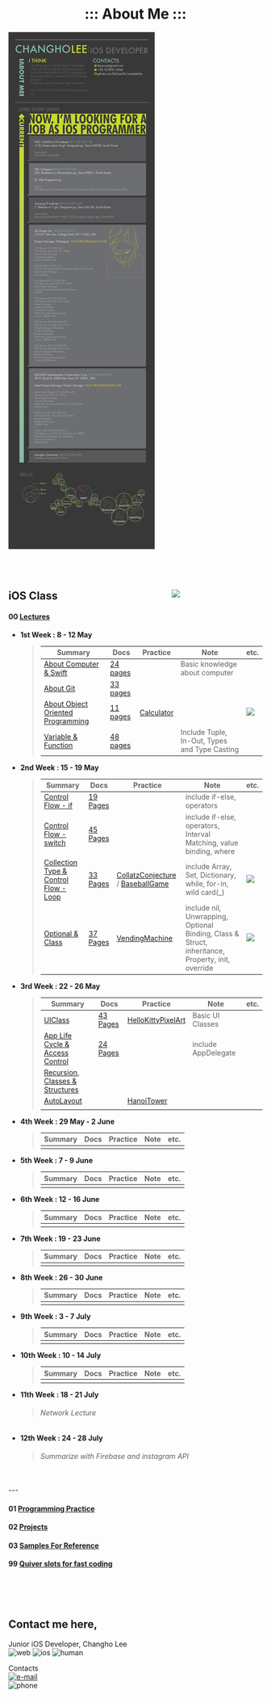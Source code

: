 # <center>::: About Me :::</center>

![cover](cover.png)

<br>
<br>

## iOS Class <img src = "http://cdn.www.fastcampus.co.kr/wp-content/uploads/2016/01/fastcampus_logo_345x76.png" width = 180 align = right>

#### 00 [Lectures](https://github.com/EdCLee/Ed_komptability/tree/master/00%20Lectures)

- **1st Week : 8 - 12 May**

	> | <center>Summary</center> | <center>Docs</center> | <center>Practice</center> | <center>Note</center> | <center>etc.</center> |
	> | :--- | :--- | :--- | :--- | :--- |
	> | [About Computer & Swift](https://github.com/EdCLee/Ed_komptability/tree/master/00%20Lectures/01%20aboutSwift) | [24 pages](https://github.com/EdCLee/Ed_komptability/blob/master/00%20Lectures/01%20aboutSwift/20170508.pdf) || Basic knowledge about computer |
	> | [About Git](https://github.com/EdCLee/Ed_komptability/tree/master/00%20Lectures/02%20aboutGit) | [33 pages](https://github.com/EdCLee/Ed_komptability/blob/master/00%20Lectures/02%20aboutGit/20170509.pdf) |||
	> | [About Object Oriented Programming](https://github.com/EdCLee/Ed_komptability/tree/master/00%20Lectures/03%20객체지향프로그래밍%2C%20인스턴스) | [11 pages](https://github.com/EdCLee/Ed_komptability/blob/master/00%20Lectures/03%20객체지향프로그래밍%2C%20인스턴스/20170510.pdf) | [Calculator](https://github.com/EdCLee/Ed_komptability/tree/master/01%20Programming%20Practice/02%20App%20Practice/01%20Calculator) || <img src = "https://github.com/EdCLee/Ed_komptability/blob/master/01%20Programming%20Practice/02%20App%20Practice/01%20Calculator/calculatorResult00.png" width = 180> |
	> | [Variable & Function](https://github.com/EdCLee/Ed_komptability/tree/master/00%20Lectures/04%20변수%2C%20상수%2C%20함수) | [48 pages](https://github.com/EdCLee/Ed_komptability/blob/master/00%20Lectures/04%20변수%2C%20상수%2C%20함수/20170511.pdf) || Include Tuple, In-Out, Types and Type Casting |

- **2nd Week : 15 - 19 May**

	> | <center>Summary</center> | <center>Docs</center> | <center>Practice</center> | <center>Note</center> | <center>etc.</center> |
	> | :--- | :--- | :--- | :--- | :--- |
	> | [Control Flow - if](https://github.com/EdCLee/Ed_komptability/tree/master/00%20Lectures/05%20조건문%20if%20%26%20연산자) | [19 Pages](https://github.com/EdCLee/Ed_komptability/blob/master/00%20Lectures/05%20조건문%20if%20%26%20연산자/20170512.pdf) || include if-else, operators ||
	> | [Control Flow - switch](https://github.com/EdCLee/Ed_komptability/tree/master/00%20Lectures/06%20조건문%20switch) | [45 Pages](https://github.com/EdCLee/Ed_komptability/blob/master/00%20Lectures/06%20조건문%20switch/20170515.pdf) || include if-else, operators, Interval Matching, value binding, where ||
	> | [Collection Type & Control Flow - Loop](https://github.com/EdCLee/Ed_komptability/tree/master/00%20Lectures/07%20Collection%20Type%20%26%20반복문%20(while%20%26%20for-in)) | [33 Pages](https://github.com/EdCLee/Ed_komptability/blob/master/00%20Lectures/07%20Collection%20Type%20%26%20반복문%20(while%20%26%20for-in)/20170516.pdf) | [CollatzConjecture](https://github.com/EdCLee/Ed_komptability/blob/master/01%20Programming%20Practice/01%20Algorithm%20Practice/02%20CollatzConjecture/CollatzConjecture/ViewController.swift) / [BaseballGame](https://github.com/EdCLee/Ed_komptability/blob/master/01%20Programming%20Practice/02%20App%20Practice/04%20BaseBallGame/BaseBallGame/ViewController.swift) | include Array, Set, Dictionary, while, for-in, wild card(_) | <img src = "https://github.com/EdCLee/Ed_komptability/blob/master/01%20Programming%20Practice/02%20App%20Practice/04%20BaseBallGame/BaseBallGameResult00.png" width = 180> |
	> | [Optional & Class](https://github.com/EdCLee/Ed_komptability/tree/master/00%20Lectures/08%20Optional%20%26%20Class) | [37 Pages](https://github.com/EdCLee/Ed_komptability/blob/master/00%20Lectures/08%20Optional%20%26%20Class/20170517.pdf) | [VendingMachine](https://github.com/EdCLee/Ed_komptability/blob/master/01%20Programming%20Practice/02%20App%20Practice/03%20VendingMachine/VendingMachine/ViewController.swift)| include nil, Unwrapping, Optional Binding, Class & Struct, inheritance, Property, init, override | <img src="https://github.com/EdCLee/Ed_komptability/blob/master/01%20Programming%20Practice/02%20App%20Practice/03%20VendingMachine/VendingMAchineResult00.png" width = 180> |
	
- **3rd Week : 22 - 26 May**

	> | <center>Summary</center> | <center>Docs</center> | <center>Practice</center> | <center>Note</center> | <center>etc.</center> |
	> | :--- | :--- | :--- | :--- | :--- |
	> | [UIClass](https://github.com/EdCLee/Ed_komptability/tree/master/00%20Lectures/10%20UIView%2C%20UICode%2C%20Asset) | [43 Pages](https://github.com/EdCLee/Ed_komptability/blob/master/00%20Lectures/10%20UIView%2C%20UICode%2C%20Asset/20170522.pdf) | [HelloKittyPixelArt](https://github.com/EdCLee/Ed_komptability/blob/master/00%20Lectures/10%20UIView%2C%20UICode%2C%20Asset/HelloKittyPixelArt/HelloKittyPixelArt/ViewController.swift) | Basic UI Classes | <img src="" width=180>|
	> | [App Life Cycle & Access Control](https://github.com/EdCLee/Ed_komptability/tree/master/00%20Lectures/11%20AppLifeCycle%2C%20접근제어) | [24 Pages](https://github.com/EdCLee/Ed_komptability/blob/master/00%20Lectures/11%20AppLifeCycle%2C%20접근제어/20170523.pdf)|| include AppDelegate ||
	> | [Recursion, Classes & Structures](https://github.com/EdCLee/Ed_komptability/tree/master/00%20Lectures/12%20Recursion%2C%20Class%20%26%20Struct) |||||
	> | [AutoLayout]() | []() | [HanoiTower]() |||
	> ||||||
	
- **4th Week : 29 May - 2 June**

	> | <center>Summary</center> | <center>Docs</center> | <center>Practice</center> | <center>Note</center> | <center>etc.</center> |
	> | :--- | :--- | :--- | :--- | :--- |
	> | []() | []() ||||
	
- **5th Week : 7 - 9 June**

	> | <center>Summary</center> | <center>Docs</center> | <center>Practice</center> | <center>Note</center> | <center>etc.</center> |
	> | :--- | :--- | :--- | :--- | :--- |
	> | []() | []() ||||
	
- **6th Week : 12 - 16 June**

	> | <center>Summary</center> | <center>Docs</center> | <center>Practice</center> | <center>Note</center> | <center>etc.</center> |
	> | :--- | :--- | :--- | :--- | :--- |
	> | []() | []() ||||
	
- **7th Week : 19 - 23 June**

	> | <center>Summary</center> | <center>Docs</center> | <center>Practice</center> | <center>Note</center> | <center>etc.</center> |
	> | :--- | :--- | :--- | :--- | :--- |
	> | []() | []() ||||

- **8th Week : 26 - 30 June**

	> | <center>Summary</center> | <center>Docs</center> | <center>Practice</center> | <center>Note</center> | <center>etc.</center> |
	> | :--- | :--- | :--- | :--- | :--- |
	> | []() | []() ||||
	
- **9th Week : 3 - 7 July**

	> | <center>Summary</center> | <center>Docs</center> | <center>Practice</center> | <center>Note</center> | <center>etc.</center> |
	> | :--- | :--- | :--- | :--- | :--- |
	> | []() | []() ||||
	
- **10th Week : 10 - 14 July**

	> | <center>Summary</center> | <center>Docs</center> | <center>Practice</center> | <center>Note</center> | <center>etc.</center> |
	> | :--- | :--- | :--- | :--- | :--- |
	> | []() | []() ||||
	
- **11th Week : 18 - 21 July**

	> ###### Network Lecture
	
- **12th Week : 24 - 28 July**

	> ###### Summarize with Firebase and instagram API

<br>
---
<br>
	
#### 01 [Programming Practice](https://github.com/EdCLee/Ed_komptability/tree/master/01%20Programming%20Practice)	
#### 02 [Projects](https://github.com/EdCLee/Ed_komptability/tree/master/02%20Projects)

#### 03 [Samples For Reference](https://github.com/EdCLee/Ed_komptability/tree/master/03%20Samples(ForReference))

#### 99 [Quiver slots for fast coding](https://github.com/EdCLee/Ed_komptability/tree/master/99%20Quiver)

<br>
<br>
<br>

## Contact me here,

Junior iOS Developer, 
Changho Lee
<br>
![web](https://img.shields.io/badge/Web-40-orange.svg) 
![ios](https://img.shields.io/badge/iOS-60-yellow.svg)
![human](https://img.shields.io/badge/human-80-green.svg)
<br>

Contacts
<br>
[![e-mail](https://img.shields.io/badge/email-llacovoc@gmail.com-brightgreen.svg)](mailto:llacovoc@gmail.com)
<br>
![phone](https://img.shields.io/badge/phone-+82--10--2173--4717-blue.svg)
